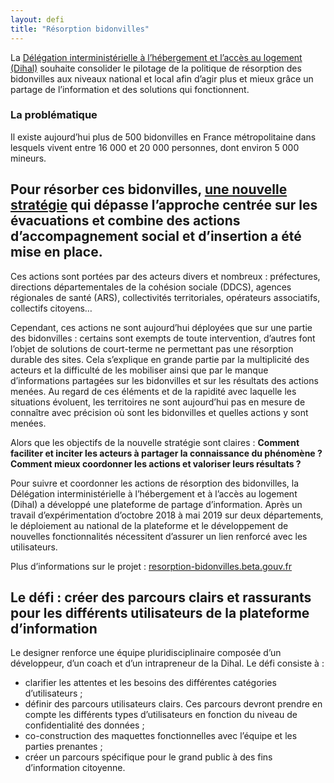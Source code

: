 ```yaml
---
layout: defi
title: "Résorption bidonvilles"
---
```


La [Délégation interministérielle à l’hébergement et l’accès au logement (Dihal)](https://www.gouvernement.fr/presentation-de-la-dihal) souhaite consolider le pilotage de la politique de résorption des bidonvilles aux niveaux national et local afin d’agir plus et mieux grâce un partage de l’information et des solutions qui fonctionnent.

### La problématique
Il existe aujourd’hui plus de 500 bidonvilles en France métropolitaine dans lesquels vivent entre 16 000 et 20 000 personnes, dont environ 5 000 mineurs. 

## Pour résorber ces bidonvilles, [une nouvelle stratégie](https://www.gouvernement.fr/sites/default/files/contenu/piece-jointe/2018/06/circulaire_du_25_janvier_2018.pdf) qui dépasse l’approche centrée sur les évacuations et combine des actions d’accompagnement social et d’insertion a été mise en place. 
Ces actions sont portées par des acteurs divers et nombreux : préfectures, directions départementales de la cohésion sociale (DDCS), agences régionales de santé (ARS), collectivités territoriales, opérateurs associatifs, collectifs citoyens…

Cependant, ces actions ne sont aujourd’hui déployées que sur une partie des bidonvilles : certains sont exempts de toute intervention, d’autres font l’objet de solutions de court-terme ne permettant pas une résorption durable des sites. Cela s’explique en grande partie par la multiplicité des acteurs et la difficulté de les mobiliser ainsi que par le manque d’informations partagées sur les bidonvilles et sur les résultats des actions menées. Au regard de ces éléments et de la rapidité avec laquelle les situations évoluent, les territoires ne sont aujourd’hui pas en mesure de connaître avec précision où sont les bidonvilles et quelles actions y sont menées. 

Alors que les objectifs de la nouvelle stratégie sont claires : **Comment faciliter et inciter les acteurs à partager la connaissance du phénomène ? Comment mieux coordonner les actions et valoriser leurs résultats ?**

Pour suivre et coordonner les actions de résorption des bidonvilles, la Délégation interministérielle à l’hébergement et à l’accès au logement (Dihal) a développé une plateforme de partage d’information. Après un travail d’expérimentation d’octobre 2018 à mai 2019 sur deux départements, le déploiement au national de la plateforme et le développement de nouvelles fonctionnalités nécessitent d’assurer un lien renforcé avec les utilisateurs.

Plus d’informations sur le projet : [resorption-bidonvilles.beta.gouv.fr](https://resorption-bidonvilles.beta.gouv.fr/#/landing)

## Le défi : créer des parcours clairs et rassurants pour les différents utilisateurs de la plateforme d’information

Le designer renforce une équipe pluridisciplinaire composée d’un développeur, d’un coach et d’un intrapreneur de la Dihal.
Le défi consiste à :
* clarifier les attentes et les besoins des différentes catégories d’utilisateurs ;
* définir des parcours utilisateurs clairs. Ces parcours devront prendre en compte les différents types d’utilisateurs en fonction du niveau de confidentialité des données ;
* co-construction des maquettes fonctionnelles avec l’équipe et les parties prenantes ;
* créer un parcours spécifique pour le grand public à des fins d’information citoyenne.
